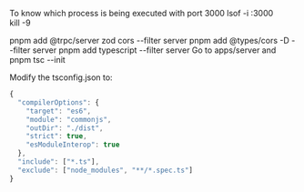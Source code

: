 To know which process is being executed with port 3000
lsof -i :3000   
kill -9 <PID>



pnpm add @trpc/server zod cors --filter server
pnpm add @types/cors -D --filter server
pnpm add typescript --filter server
Go to apps/server and pnpm tsc --init

Modify the tsconfig.json to:
```js script
{
  "compilerOptions": {
    "target": "es6",
    "module": "commonjs",
    "outDir": "./dist",
    "strict": true,
    "esModuleInterop": true
  },
  "include": ["*.ts"],
  "exclude": ["node_modules", "**/*.spec.ts"]
}
```